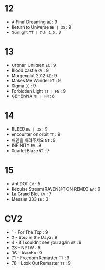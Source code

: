 # 12
- A Final Dreaming `BE` : 9
- Return to Universe `BE | 3S` : 9
- Sunlight `TT | 7th 1.0` : 9
# 13
- Orphan Children `EC` : 9
- Blood Castle `CV` : 9
- Morgenglut 2012 `AE` : 9
- Makes Me Wonder `NT` : 9
- Sigma `EC` : 9
- Forbidden Light `TT | FN` : 9
- GEHENNA `NT | FN` : 8
# 14
- BLEED `BE | 3S` : 9
- encounter on orbit `TT` : 9
- 애인을 내려주세요 `NT` : 9
- INFINITY `EV` : 9
- Scarlet Blaze `NT` : 7
# 15
- AntiDOT `EV` : 9
- Repulse Stream(RAVEN@TION REMIX) `EV` : 9
- La Grand Bleu `CV` : 7
- Messier 333 `BE` : 3
# CV2
- 1 - For The Top : 9
- 3 - Step in the Dayz : 9
- 4 - if I couldn't see you again `AE` : 9
- 23 - NPTW : 9
- 36 - Akasha : 9
- 71 - Freedom Remaster `TT` : 9
- 78 - Look Out Remaster `TT` : 9
